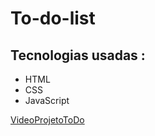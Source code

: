 # To-do-list
## Tecnologias usadas : 
* HTML
* CSS
* JavaScript

[VideoProjetoToDo](https://user-images.githubusercontent.com/92106390/186729690-b7a2eb75-b13a-4f4e-9841-735a7651d729.mp4)
